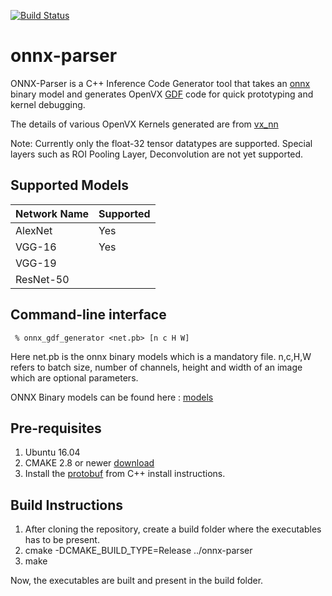 [![Build Status](https://travis-ci.org/lcskrishna/onnx-parser.svg?branch=master)](https://travis-ci.org/lcskrishna/onnx-parser)

# onnx-parser

ONNX-Parser is a C++ Inference Code Generator tool that takes an [onnx](https://github.com/onnx/onnx) binary model and generates OpenVX [GDF](https://github.com/GPUOpen-ProfessionalCompute-Libraries/amdovx-core/tree/master/runvx#amd-runvx) code for quick prototyping and kernel debugging.

The details of various OpenVX Kernels generated are from [vx_nn](https://github.com/GPUOpen-ProfessionalCompute-Libraries/amdovx-modules/tree/master/vx_nn)

Note: Currently only the float-32 tensor datatypes are supported. Special layers such as ROI Pooling Layer, Deconvolution are not yet supported.

## Supported Models

Network Name | Supported
-------------| -----------
AlexNet      | Yes
VGG-16       | Yes
VGG-19       | 
ResNet-50    |    

## Command-line interface

```
 % onnx_gdf_generator <net.pb> [n c H W]
```
Here net.pb is the onnx binary models which is a mandatory file.
n,c,H,W refers to batch size, number of channels, height and width of an image which are optional parameters.

ONNX Binary models can be found here : [models](https://github.com/onnx/models)

## Pre-requisites
1. Ubuntu 16.04
2. CMAKE 2.8 or newer [download](https://cmake.org/download/)
3. Install the [protobuf](https://github.com/google/protobuf) from C++ install instructions.

## Build Instructions

1. After cloning the repository, create a build folder where the executables has to be present.
2. cmake -DCMAKE_BUILD_TYPE=Release ../onnx-parser
3. make 

Now, the executables are built and present in the build folder.


